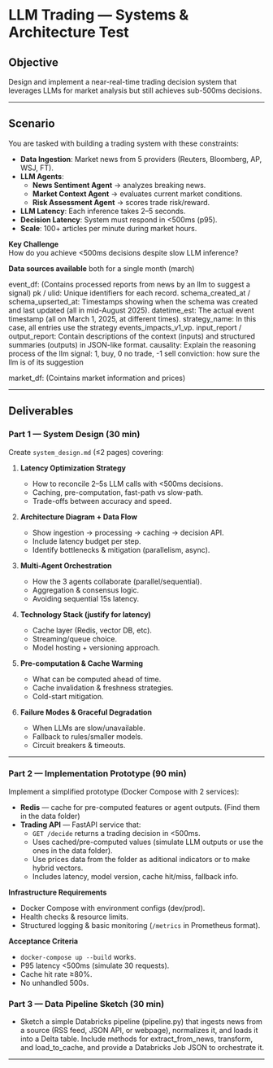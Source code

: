 # LLM Trading — Systems & Architecture Test

## Objective
Design and implement a near-real-time trading decision system that leverages LLMs for market analysis but still achieves sub-500ms decisions.

---

## Scenario
You are tasked with building a trading system with these constraints:

- **Data Ingestion**: Market news from 5 providers (Reuters, Bloomberg, AP, WSJ, FT).
- **LLM Agents**:
  - **News Sentiment Agent** → analyzes breaking news.  
  - **Market Context Agent** → evaluates current market conditions.  
  - **Risk Assessment Agent** → scores trade risk/reward.
- **LLM Latency**: Each inference takes 2–5 seconds.  
- **Decision Latency**: System must respond in <500ms (p95).  
- **Scale**: 100+ articles per minute during market hours.

**Key Challenge**  
How do you achieve <500ms decisions despite slow LLM inference?

**Data sources available** 
both for a single month (march)

event_df: (Contains processed reports from news by an llm to suggest a signal)
  pk / ulid: Unique identifiers for each record.
  schema_created_at / schema_upserted_at: Timestamps showing when the schema was created and last updated (all in mid-August 2025).
  datetime_est: The actual event timestamp (all on March 1, 2025, at different times).
  strategy_name: In this case, all entries use the strategy events_impacts_v1_vp.
  input_report / output_report: Contain descriptions of the context (inputs) and structured summaries (outputs) in JSON-like format.
  causality: Explain the reasoning process of the llm
  signal: 1, buy, 0 no trade, -1 sell
  conviction: how sure the llm is of its suggestion

market_df: (Cointains market information and prices)

---

## Deliverables

### Part 1 — System Design (30 min)
Create `system_design.md` (≤2 pages) covering:

1. **Latency Optimization Strategy**  
   - How to reconcile 2–5s LLM calls with <500ms decisions.  
   - Caching, pre-computation, fast-path vs slow-path.  
   - Trade-offs between accuracy and speed.

2. **Architecture Diagram + Data Flow**  
   - Show ingestion → processing → caching → decision API.  
   - Include latency budget per step.  
   - Identify bottlenecks & mitigation (parallelism, async).

3. **Multi-Agent Orchestration**  
   - How the 3 agents collaborate (parallel/sequential).  
   - Aggregation & consensus logic.  
   - Avoiding sequential 15s latency.

4. **Technology Stack (justify for latency)**  
   - Cache layer (Redis, vector DB, etc).  
   - Streaming/queue choice.  
   - Model hosting + versioning approach.

5. **Pre-computation & Cache Warming**  
   - What can be computed ahead of time.  
   - Cache invalidation & freshness strategies.  
   - Cold-start mitigation.

6. **Failure Modes & Graceful Degradation**  
   - When LLMs are slow/unavailable.  
   - Fallback to rules/smaller models.  
   - Circuit breakers & timeouts.

---

### Part 2 — Implementation Prototype (90 min)
Implement a simplified prototype (Docker Compose with 2 services):

- **Redis** — cache for pre-computed features or agent outputs.  (Find them in the data folder)
- **Trading API** — FastAPI service that:  
  - `GET /decide` returns a trading decision in <500ms.  
  - Uses cached/pre-computed values (simulate LLM outputs or use the ones in the data folder).
  - Use prices data from the folder as aditional indicators or to make hybrid vectors.
  - Includes latency, model version, cache hit/miss, fallback info.

**Infrastructure Requirements**
- Docker Compose with environment configs (dev/prod).  
- Health checks & resource limits.  
- Structured logging & basic monitoring (`/metrics` in Prometheus format).

**Acceptance Criteria**
- `docker-compose up --build` works.  
- P95 latency <500ms (simulate 30 requests).  
- Cache hit rate ≥80%.  
- No unhandled 500s.

### Part 3 — Data Pipeline Sketch (30 min)
- Sketch a simple Databricks pipeline (pipeline.py) that ingests news from a source (RSS feed, JSON API, or webpage), normalizes it, and loads it into a Delta table. Include methods for extract_from_news, transform, and load_to_cache, and provide a Databricks Job JSON to orchestrate it.
---
